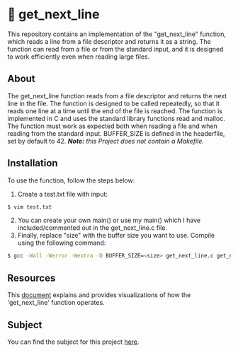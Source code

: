 # 📝 get_next_line

This repository contains an implementation of the "get_next_line" function, which reads a line from a file descriptor and returns it as a string. The function can read from a file or from the standard input, and it is designed to work efficiently even when reading large files.

## About

The get_next_line function reads from a file descriptor and returns the next line in the file. The function is designed to be called repeatedly, so that it reads one line at a time until the end of the file is reached. The function is implemented in C and uses the standard library functions read and malloc. The function must work as expected both when reading a file and when reading from the standard input. 
BUFFER_SIZE is defined in the headerfile, set by default to 42.
***Note:** this Project does not contain a Makefile.*

## Installation

To use the function, follow the steps below:

1. Create a test.txt file with input:
```bash
$ vim test.txt
```
2. You can create your own main() or use my main() which I have included/commented out in the get_next_line.c file.
3. Finally, replace "size" with the buffer size you want to use. Compile using the following command:
```bash
$ gcc -Wall -Werror -Wextra -D BUFFER_SIZE=<size> get_next_line.c get_next_line_utils.c
```

## Resources

This [document](https://velog.io/@friend463/libft-bonus) explains and provides visualizations of how the 'get_next_line' function operates.

## Subject

You can find the subject for this project [here](https://cdn.intra.42.fr/pdf/pdf/73991/en.subject.pdf).
